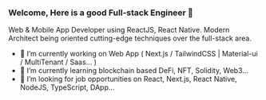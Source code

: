 ### Welcome, Here is a good Full-stack Engineer 👋

Web & Mobile App Developer using ReactJS, React Native.
Modern Architect being oriented cutting-edge techniques over the full-stack area.

- 🔭 I’m currently working on Web App ( Next.js / TailwindCSS | Material-ui / MultiTenant / Saas... )
- 🌱 I’m currently learning blockchain based DeFi, NFT, Solidity, Web3...
- 👯 I’m looking for job opportunities on React, Next.js, React Native, NodeJS, TypeScript, DApp... 


<!--
Here are some ideas to get you started:

- 🔭 I’m currently working on ...
- 🌱 I’m currently learning ...
- 👯 I’m looking to collaborate on ...
- 🤔 I’m looking for help with ...
- 💬 Ask me about ...
- 📫 How to reach me: ...
- 😄 Pronouns: ...
- ⚡ Fun fact: ...
-->
